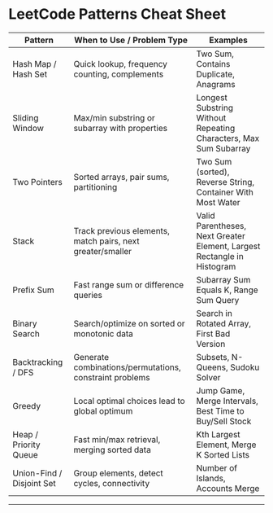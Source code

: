 # LeetCode Patterns Cheat Sheet

| Pattern            | When to Use / Problem Type                                | Examples                                     |
|--------------------|----------------------------------------------------------|----------------------------------------------|
| Hash Map / Hash Set | Quick lookup, frequency counting, complements            | Two Sum, Contains Duplicate, Anagrams        |
| Sliding Window     | Max/min substring or subarray with properties             | Longest Substring Without Repeating Characters, Max Sum Subarray |
| Two Pointers       | Sorted arrays, pair sums, partitioning                    | Two Sum (sorted), Reverse String, Container With Most Water |
| Stack              | Track previous elements, match pairs, next greater/smaller | Valid Parentheses, Next Greater Element, Largest Rectangle in Histogram |
| Prefix Sum         | Fast range sum or difference queries                      | Subarray Sum Equals K, Range Sum Query       |
| Binary Search      | Search/optimize on sorted or monotonic data               | Search in Rotated Array, First Bad Version   |
| Backtracking / DFS | Generate combinations/permutations, constraint problems   | Subsets, N-Queens, Sudoku Solver              |
| Greedy             | Local optimal choices lead to global optimum              | Jump Game, Merge Intervals, Best Time to Buy/Sell Stock |
| Heap / Priority Queue | Fast min/max retrieval, merging sorted data             | Kth Largest Element, Merge K Sorted Lists    |
| Union-Find / Disjoint Set | Group elements, detect cycles, connectivity           | Number of Islands, Accounts Merge             |

---
